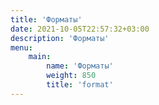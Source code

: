 ```yaml
---
title: 'Форматы'
date: 2021-10-05T22:57:32+03:00
description: 'Форматы'
menu:
    main:
        name: 'Форматы'
        weight: 850
        title: 'format'
---
```

